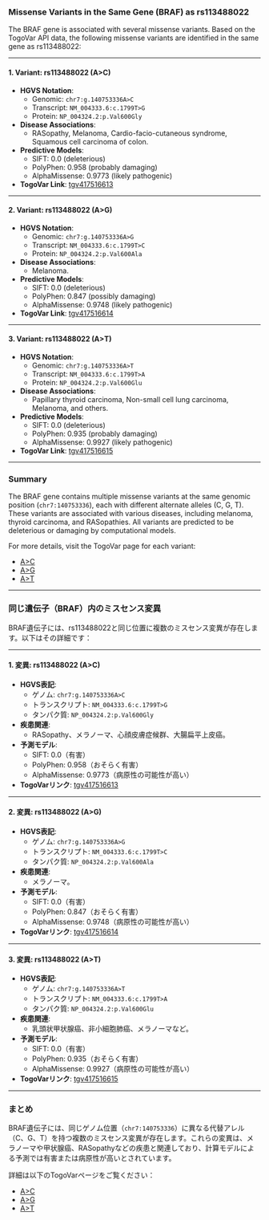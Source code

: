 ### Missense Variants in the Same Gene (BRAF) as rs113488022

The BRAF gene is associated with several missense variants. Based on the TogoVar API data, the following missense variants are identified in the same gene as rs113488022:

---

#### 1. **Variant: rs113488022 (A>C)**
   - **HGVS Notation**: 
     - Genomic: `chr7:g.140753336A>C`
     - Transcript: `NM_004333.6:c.1799T>G`
     - Protein: `NP_004324.2:p.Val600Gly`
   - **Disease Associations**: 
     - RASopathy, Melanoma, Cardio-facio-cutaneous syndrome, Squamous cell carcinoma of colon.
   - **Predictive Models**: 
     - SIFT: 0.0 (deleterious)
     - PolyPhen: 0.958 (probably damaging)
     - AlphaMissense: 0.9773 (likely pathogenic)
   - **TogoVar Link**: [tgv417516613](https://togovar.org/variant/tgv417516613)

---

#### 2. **Variant: rs113488022 (A>G)**
   - **HGVS Notation**: 
     - Genomic: `chr7:g.140753336A>G`
     - Transcript: `NM_004333.6:c.1799T>C`
     - Protein: `NP_004324.2:p.Val600Ala`
   - **Disease Associations**: 
     - Melanoma.
   - **Predictive Models**: 
     - SIFT: 0.0 (deleterious)
     - PolyPhen: 0.847 (possibly damaging)
     - AlphaMissense: 0.9748 (likely pathogenic)
   - **TogoVar Link**: [tgv417516614](https://togovar.org/variant/tgv417516614)

---

#### 3. **Variant: rs113488022 (A>T)**
   - **HGVS Notation**: 
     - Genomic: `chr7:g.140753336A>T`
     - Transcript: `NM_004333.6:c.1799T>A`
     - Protein: `NP_004324.2:p.Val600Glu`
   - **Disease Associations**: 
     - Papillary thyroid carcinoma, Non-small cell lung carcinoma, Melanoma, and others.
   - **Predictive Models**: 
     - SIFT: 0.0 (deleterious)
     - PolyPhen: 0.935 (probably damaging)
     - AlphaMissense: 0.9927 (likely pathogenic)
   - **TogoVar Link**: [tgv417516615](https://togovar.org/variant/tgv417516615)

---

### Summary
The BRAF gene contains multiple missense variants at the same genomic position (`chr7:140753336`), each with different alternate alleles (C, G, T). These variants are associated with various diseases, including melanoma, thyroid carcinoma, and RASopathies. All variants are predicted to be deleterious or damaging by computational models.

For more details, visit the TogoVar page for each variant:
- [A>C](https://togovar.org/variant/tgv417516613)
- [A>G](https://togovar.org/variant/tgv417516614)
- [A>T](https://togovar.org/variant/tgv417516615)

---

### 同じ遺伝子（BRAF）内のミスセンス変異

BRAF遺伝子には、rs113488022と同じ位置に複数のミスセンス変異が存在します。以下はその詳細です：

---

#### 1. **変異: rs113488022 (A>C)**
   - **HGVS表記**: 
     - ゲノム: `chr7:g.140753336A>C`
     - トランスクリプト: `NM_004333.6:c.1799T>G`
     - タンパク質: `NP_004324.2:p.Val600Gly`
   - **疾患関連**: 
     - RASopathy、メラノーマ、心顔皮膚症候群、大腸扁平上皮癌。
   - **予測モデル**: 
     - SIFT: 0.0（有害）
     - PolyPhen: 0.958（おそらく有害）
     - AlphaMissense: 0.9773（病原性の可能性が高い）
   - **TogoVarリンク**: [tgv417516613](https://togovar.org/variant/tgv417516613)

---

#### 2. **変異: rs113488022 (A>G)**
   - **HGVS表記**: 
     - ゲノム: `chr7:g.140753336A>G`
     - トランスクリプト: `NM_004333.6:c.1799T>C`
     - タンパク質: `NP_004324.2:p.Val600Ala`
   - **疾患関連**: 
     - メラノーマ。
   - **予測モデル**: 
     - SIFT: 0.0（有害）
     - PolyPhen: 0.847（おそらく有害）
     - AlphaMissense: 0.9748（病原性の可能性が高い）
   - **TogoVarリンク**: [tgv417516614](https://togovar.org/variant/tgv417516614)

---

#### 3. **変異: rs113488022 (A>T)**
   - **HGVS表記**: 
     - ゲノム: `chr7:g.140753336A>T`
     - トランスクリプト: `NM_004333.6:c.1799T>A`
     - タンパク質: `NP_004324.2:p.Val600Glu`
   - **疾患関連**: 
     - 乳頭状甲状腺癌、非小細胞肺癌、メラノーマなど。
   - **予測モデル**: 
     - SIFT: 0.0（有害）
     - PolyPhen: 0.935（おそらく有害）
     - AlphaMissense: 0.9927（病原性の可能性が高い）
   - **TogoVarリンク**: [tgv417516615](https://togovar.org/variant/tgv417516615)

---

### まとめ
BRAF遺伝子には、同じゲノム位置（`chr7:140753336`）に異なる代替アレル（C、G、T）を持つ複数のミスセンス変異が存在します。これらの変異は、メラノーマや甲状腺癌、RASopathyなどの疾患と関連しており、計算モデルによる予測では有害または病原性が高いとされています。

詳細は以下のTogoVarページをご覧ください：
- [A>C](https://togovar.org/variant/tgv417516613)
- [A>G](https://togovar.org/variant/tgv417516614)
- [A>T](https://togovar.org/variant/tgv417516615)